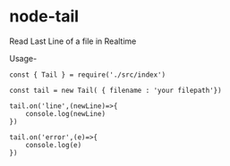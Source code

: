 # node-tail
Read Last Line of a file in Realtime

Usage-

    const { Tail } = require('./src/index')

    const tail = new Tail( { filename : 'your filepath'})

    tail.on('line',(newLine)=>{
        console.log(newLine)
    })

    tail.on('error',(e)=>{
        console.log(e)
    })
